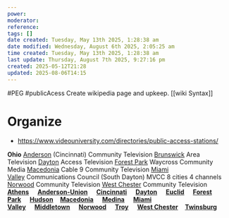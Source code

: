 ```yaml
---
power: 
moderator: 
reference: 
tags: []
date created: Tuesday, May 13th 2025, 1:28:38 am
date modified: Wednesday, August 6th 2025, 2:05:25 am
time created: Tuesday, May 13th 2025, 1:28:38 am
last update: Thursday, August 7th 2025, 9:27:16 pm
created: 2025-05-12T21:28
updated: 2025-08-06T14:15
---
```

#PEG #publicAcess 
Create wikipedia page and upkeep.  [[wiki Syntax]]

# Organize
- https://www.videouniversity.com/directories/public-access-stations/

**Ohio**
[Anderson](http://ac-tv.org/) (Cincinnati) Community Television
[Brunswick](https://www.brunswick.oh.us/brunswick-area-television/) Area Television
[Dayton](http://www.datv.org/) Access Television
[Forest Park](http://www.waycross.tv/) Waycross Community Media
[Macedonia](http://www.cable9.org/) Cable 9 Community Television
[Miami Valley](http://www.mvcc.net/) Communications Council (South Dayton) MVCC 8 cities 4 channels
[Norwood](http://www.thenorwoodchannel.org/) Community Television
[West Chester](http://www.westchesteroh.org/departments/administration/integrated-multimedia-marketing/west-chester-tv) Community Television
**[Athens](http://www.ohio.edu/catvision/)**     **[Anderson-Union](https://www.facebook.com/Anderson-Community-Television-329537007138510/)**     **[Cincinnati](http://www.cincinnati-oh.gov/citicable/)**     **[Dayton](http://www.datv.org/)**     **[Euclid](https://www.cityofeuclid.com/newpage354284a7)**     **[Forest Park](http://www.waycross.org/)**     **[Hudson](http://www.hudson.oh.us/index.aspx?nid=103)**    **[Macedonia](https://www.mycommunityfocus.org/)**     **[Medina](http://www.medinatv.org/)**     **[Miami Valley](http://www.mvcc.net/)**     **[Middletown](https://vimeo.com/tvmiddletown)**     **[Norwood](http://www.thenorwoodchannel.org/)**     **[Troy](http://tctondemand.com/)**     **[West Chester](https://www.westchesteroh.org/government/newsroom/west-chester-tv)**    **[Twinsburg](https://www.mycommunityfocus.org/)**